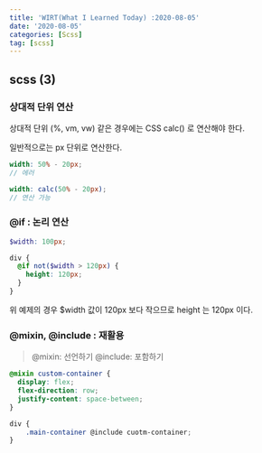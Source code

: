 ```yaml
---
title: 'WIRT(What I Learned Today) :2020-08-05'
date: '2020-08-05'
categories: [Scss]
tag: [scss]
---
```


## scss (3)

### 상대적 단위 연산

상대적 단위 (%, vm, vw) 같은 경우에는 CSS calc() 로 연산해야 한다.

일반적으로는 px 단위로 연산한다.

```scss
width: 50% - 20px;
// 에러

width: calc(50% - 20px);
// 연산 가능
```

### @if : 논리 연산

```scss
$width: 100px;

div {
  @if not($width > 120px) {
    height: 120px;
  }
}
```

위 예제의 경우 \$width 값이 120px 보다 작으므로 height 는 120px 이다.

### @mixin, @include : 재활용

> @mixin: 선언하기
> @include: 포함하기

```scss
@mixin custom-container {
  display: flex;
  flex-direction: row;
  justify-content: space-between;
}

div {
    .main-container @include cuotm-container;
}
```
